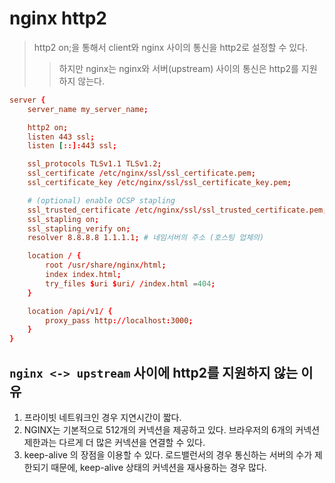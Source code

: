 # nginx http2

> http2 on;을 통해서 client와 nginx 사이의 통신을 http2로 설정할 수 있다.
>
> > 하지만 nginx는 nginx와 서버(upstream) 사이의 통신은 http2를 지원하지 않는다.

```conf
server {
    server_name my_server_name;

    http2 on;
    listen 443 ssl;
    listen [::]:443 ssl;

    ssl_protocols TLSv1.1 TLSv1.2;
    ssl_certificate /etc/nginx/ssl/ssl_certificate.pem;
    ssl_certificate_key /etc/nginx/ssl/ssl_certificate_key.pem;

    # (optional) enable OCSP stapling
    ssl_trusted_certificate /etc/nginx/ssl/ssl_trusted_certificate.pem;
    ssl_stapling on;
    ssl_stapling_verify on;
    resolver 8.8.8.8 1.1.1.1; # 네임서버의 주소 (호스팅 업체의)

    location / {
        root /usr/share/nginx/html;
        index index.html;
        try_files $uri $uri/ /index.html =404;
    }

    location /api/v1/ {
        proxy_pass http://localhost:3000;
    }
}
```

## `nginx <-> upstream` 사이에 http2를 지원하지 않는 이유

1. 프라이빗 네트워크인 경우 지연시간이 짧다.
2. NGINX는 기본적으로 512개의 커넥션을 제공하고 있다. 브라우저의 6개의 커넥션 제한과는 다르게 더 많은 커넥션을 연결할 수 있다.
3. keep-alive 의 장점을 이용할 수 있다. 로드밸런서의 경우 통신하는 서버의 수가 제한되기 때문에, keep-alive 상태의 커넥션을 재사용하는 경우 많다.
